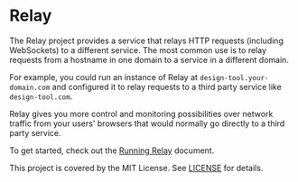 # Relay

The Relay project provides a service that relays HTTP requests (including WebSockets) to a different service. The most common use is to relay requests from a hostname in one domain to a service in a different domain.

For example, you could run an instance of Relay at `design-tool.your-domain.com` and configured it to relay requests to a third party service like `design-tool.com`.

Relay gives you more control and monitoring possibilities over network traffic from your users' browsers that would normally go directly to a third party service.

To get started, check out the [Running Relay](./docs/running.md) document.

This project is covered by the MIT License. See [LICENSE](LICENSE) for details.

